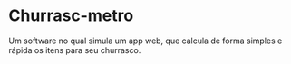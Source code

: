# Churrasc-metro
Um software no qual simula um app web, que calcula de forma simples e rápida os itens para seu churrasco.
